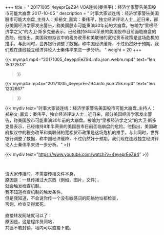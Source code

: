 +++
title = " 20171005_4eyeprEeZ94 VOA连线(秦伟平)：经济学家警告美国股市可能大崩盘 2017-10-05 "
description = " 时事大家谈连线：经济学家警告美国股市可能大崩盘_主持人：郑裕文_嘉宾：秦伟平，独立经济评论人士__近日来，部分美国经济学家发出警告，称美国股市可能重演30年前的大崩盘。被喻为“里根经济学之父”的大卫·斯多克曼表示，已经维持8年半荣景的美国股市目前面临崩盘的危险。他指出，美国政府拟议中的税务改革和美联储的宽松货币政策是这场危机的推手。与此同时，世界银行调整了数据，称中国经济缓降，不过仍然好于预期。我们现在连线独立经济评论人士秦伟平来进一步分析。 "
weight = 20
+++

{{< mymp4 mp4="20171005_4eyeprEeZ94.info.json.webm.mp4" 
text="len 15072513"
>}}

{{< mymp4x  mp4x="20171005_4eyeprEeZ94.info.json.25k.mp4"
text="len 1232667"
>}}


{{< mydiv text="时事大家谈连线：经济学家警告美国股市可能大崩盘_主持人：郑裕文_嘉宾：秦伟平，独立经济评论人士__近日来，部分美国经济学家发出警告，称美国股市可能重演30年前的大崩盘。被喻为“里根经济学之父”的大卫·斯多克曼表示，已经维持8年半荣景的美国股市目前面临崩盘的危险。他指出，美国政府拟议中的税务改革和美联储的宽松货币政策是这场危机的推手。与此同时，世界银行调整了数据，称中国经济缓降，不过仍然好于预期。我们现在连线独立经济评论人士秦伟平来进一步分析。" >}}
<br>

{{< mydiv text="https://www.youtube.com/watch?v=4eyeprEeZ94" >}}


<br>

请大家传播时，不需要传播文件本身，<br>
原因是：一旦传播过大东西（例如，图片，文件），<br>
就会触发检查机制。<br>
我不知道检查机制的触发条件。<br>
但是我知道，不会说你传一个没有敏感词的网络地址都检查，<br>
否则，检查员得累死。<br><br>
直接转发网址就可以了：<br>
原因是，这是程序员网站，<br>
共匪不敢封锁，墙内可以直接下载。


